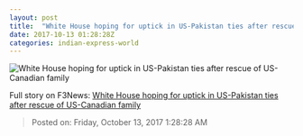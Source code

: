 ```yaml
---
layout: post
title:  "White House hoping for uptick in US-Pakistan ties after rescue of US-Canadian family"
date: 2017-10-13 01:28:28Z
categories: indian-express-world
---
```


![White House hoping for uptick in US-Pakistan ties after rescue of US-Canadian family](http://images.indianexpress.com/2017/10/trump-chief-of-staff-759.jpg?w=759)




Full story on F3News: [White House hoping for uptick in US-Pakistan ties after rescue of US-Canadian family](http://www.f3nws.com/n/cpFkQJ)

> Posted on: Friday, October 13, 2017 1:28:28 AM
